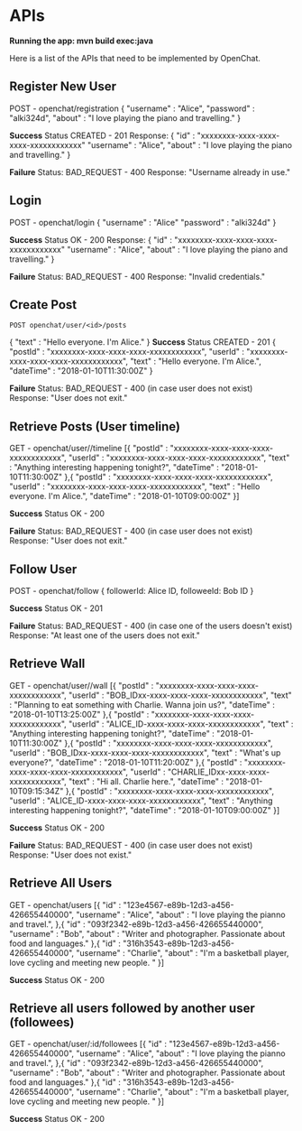 # APIs

**Running the app: mvn build exec:java**

Here is a list of the APIs that need to be implemented by OpenChat.

## Register New User

POST - openchat/registration
{
"username" : "Alice",
"password" : "alki324d",
"about" : "I love playing the piano and travelling."
}

**Success**
Status CREATED - 201
Response:
{
"id" : "xxxxxxxx-xxxx-xxxx-xxxx-xxxxxxxxxxxx"
"username" : "Alice",
"about" : "I love playing the piano and travelling."
}

**Failure**
Status: BAD_REQUEST - 400
Response: "Username already in use."

## Login

POST - openchat/login
{
"username" : "Alice"
"password" : "alki324d"
}

**Success**
Status OK - 200
Response:
{
"id" : "xxxxxxxx-xxxx-xxxx-xxxx-xxxxxxxxxxxx"
"username" : "Alice",
"about" : "I love playing the piano and travelling."
}

**Failure**
Status: BAD_REQUEST - 400
Response: "Invalid credentials."


## Create Post

    POST openchat/user/<id>/posts
{
"text" : "Hello everyone. I'm Alice."
}
**Success**
Status CREATED - 201
{
"postId" : "xxxxxxxx-xxxx-xxxx-xxxx-xxxxxxxxxxxx",
"userId" : "xxxxxxxx-xxxx-xxxx-xxxx-xxxxxxxxxxxx",
"text" : "Hello everyone. I'm Alice.",
"dateTime" : "2018-01-10T11:30:00Z"
}

**Failure**
Status: BAD_REQUEST - 400 (in case user does not exist)
Response: "User does not exit."

## Retrieve Posts (User timeline)

GET - openchat/user/<id>/timeline
[{
"postId" : "xxxxxxxx-xxxx-xxxx-xxxx-xxxxxxxxxxxx",
"userId" : "xxxxxxxx-xxxx-xxxx-xxxx-xxxxxxxxxxxx",
"text" : "Anything interesting happening tonight?",
"dateTime" : "2018-01-10T11:30:00Z"
},{
"postId" : "xxxxxxxx-xxxx-xxxx-xxxx-xxxxxxxxxxxx",
"userId" : "xxxxxxxx-xxxx-xxxx-xxxx-xxxxxxxxxxxx",
"text" : "Hello everyone. I'm Alice.",
"dateTime" : "2018-01-10T09:00:00Z"
}]

**Success**
Status OK - 200

**Failure**
Status: BAD_REQUEST - 400 (in case user does not exist)
Response: "User does not exit."

## Follow User

POST - openchat/follow
{
followerId: Alice ID,
followeeId: Bob ID
}

**Success**
Status OK - 201

**Failure**
Status: BAD_REQUEST - 400  (in case one of the users doesn't exist)
Response: "At least one of the users does not exit."

## Retrieve Wall

GET - openchat/user/<id>/wall
[{
"postId" : "xxxxxxxx-xxxx-xxxx-xxxx-xxxxxxxxxxxx",
"userId" : "BOB_IDxx-xxxx-xxxx-xxxx-xxxxxxxxxxxx",
"text" : "Planning to eat something with Charlie. Wanna join us?",
"dateTime" : "2018-01-10T13:25:00Z"
},{
"postId" : "xxxxxxxx-xxxx-xxxx-xxxx-xxxxxxxxxxxx",
"userId" : "ALICE_ID-xxxx-xxxx-xxxx-xxxxxxxxxxxx",
"text" : "Anything interesting happening tonight?",
"dateTime" : "2018-01-10T11:30:00Z"
},{
"postId" : "xxxxxxxx-xxxx-xxxx-xxxx-xxxxxxxxxxxx",
"userId" : "BOB_IDxx-xxxx-xxxx-xxxx-xxxxxxxxxxxx",
"text" : "What's up everyone?",
"dateTime" : "2018-01-10T11:20:00Z"
},{
"postId" : "xxxxxxxx-xxxx-xxxx-xxxx-xxxxxxxxxxxx",
"userId" : "CHARLIE_IDxx-xxxx-xxxx-xxxxxxxxxxxx",
"text" : "Hi all. Charlie here.",
"dateTime" : "2018-01-10T09:15:34Z"
},{
"postId" : "xxxxxxxx-xxxx-xxxx-xxxx-xxxxxxxxxxxx",
"userId" : "ALICE_ID-xxxx-xxxx-xxxx-xxxxxxxxxxxx",
"text" : "Anything interesting happening tonight?",
"dateTime" : "2018-01-10T09:00:00Z"
}]

**Success**
Status OK - 200

**Failure**
Status: BAD_REQUEST - 400 (in case user does not exist)
Response: "User does not exist."

## Retrieve All Users

GET - openchat/users
[{
"id" : "123e4567-e89b-12d3-a456-426655440000",
"username" : "Alice",
"about" : "I love playing the pianno and travel.",
},{
"id" : "093f2342-e89b-12d3-a456-426655440000",
"username" : "Bob",
"about" : "Writer and photographer. Passionate about food and languages."
},{
"id" : "316h3543-e89b-12d3-a456-426655440000",
"username" : "Charlie",
"about" : "I'm a basketball player, love cycling and meeting new people. "
}]

**Success**
Status OK - 200

## Retrieve all users followed by another user (followees)

GET - openchat/user/:id/followees
[{
"id" : "123e4567-e89b-12d3-a456-426655440000",
"username" : "Alice",
"about" : "I love playing the pianno and travel.",
},{
"id" : "093f2342-e89b-12d3-a456-426655440000",
"username" : "Bob",
"about" : "Writer and photographer. Passionate about food and languages."
},{
"id" : "316h3543-e89b-12d3-a456-426655440000",
"username" : "Charlie",
"about" : "I'm a basketball player, love cycling and meeting new people. "
}]

**Success**
Status OK - 200
